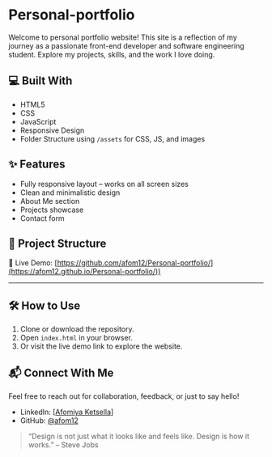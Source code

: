 


# Personal-portfolio

Welcome to personal portfolio website! This site is a reflection of my journey as a passionate front-end developer and software engineering student. Explore my projects, skills, and the work I love doing.

## 💻 Built With

- HTML5
- CSS
- JavaScript
- Responsive Design
- Folder Structure using `/assets` for CSS, JS, and images

## ✨ Features

- Fully responsive layout – works on all screen sizes
- Clean and minimalistic design
- About Me section
- Projects showcase
- Contact form 

## 📁 Project Structure

🔗 Live Demo: [https://github.com/afom12/Personal-portfolio/](https://afom12.github.io/Personal-portfolio/))

__________________________________________________________________________________________________________________________________
## 🛠 How to Use

1. Clone or download the repository.
2. Open `index.html` in your browser.
3. Or visit the live demo link to explore the website.

## 📬 Connect With Me

Feel free to reach out for collaboration, feedback, or just to say hello!

- LinkedIn: [[Afomiya Ketsella](https://www.linkedin.com/in/afom12/)]
- GitHub: [@afom12](https://github.com/afom12)

> “Design is not just what it looks like and feels like. Design is how it works.” – Steve Jobs
